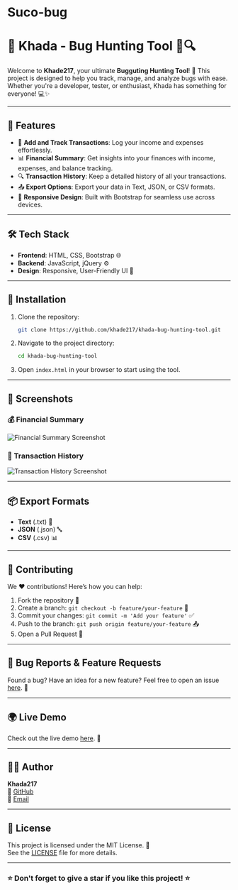 # Suco-bug

# 🌟 Khada - Bug Hunting Tool 🐛🔍

Welcome to **Khade217**, your ultimate **Bugguting Hunting Tool**! 🚀 This project is designed to help you track, manage, and analyze bugs with ease. Whether you're a developer, tester, or enthusiast, Khada has something for everyone! 💻✨

---

## 🔖 Features

- 🚀 **Add and Track Transactions**: Log your income and expenses effortlessly.
- 📊 **Financial Summary**: Get insights into your finances with income, expenses, and balance tracking.
- 🔍 **Transaction History**: Keep a detailed history of all your transactions.
- 📤 **Export Options**: Export your data in Text, JSON, or CSV formats.
- 🎨 **Responsive Design**: Built with Bootstrap for seamless use across devices.

---

## 🛠️ Tech Stack

- **Frontend**: HTML, CSS, Bootstrap 🌐
- **Backend**: JavaScript, jQuery ⚙️
- **Design**: Responsive, User-Friendly UI 🎨

---

## 🚀 Installation

1. Clone the repository:
   ```bash
   git clone https://github.com/khade217/khada-bug-hunting-tool.git
   ```

2. Navigate to the project directory:
   ```bash
   cd khada-bug-hunting-tool
   ```

3. Open `index.html` in your browser to start using the tool.

---

## 📸 Screenshots

### 💰 Financial Summary
![Financial Summary Screenshot](https://via.placeholder.com/800x400)

### 📝 Transaction History
![Transaction History Screenshot](https://via.placeholder.com/800x400)

---

## 📦 Export Formats

- **Text** (.txt) 📄
- **JSON** (.json) 🔤
- **CSV** (.csv) 📊

---

## 🤝 Contributing

We ❤️ contributions! Here’s how you can help:

1. Fork the repository 🍴
2. Create a branch: `git checkout -b feature/your-feature` 🌿
3. Commit your changes: `git commit -m 'Add your feature'` ✅
4. Push to the branch: `git push origin feature/your-feature` 📤
5. Open a Pull Request 🚀

---

## 🐛 Bug Reports & Feature Requests

Found a bug? Have an idea for a new feature? Feel free to open an issue [here](https://github.com/khade217/khada-bug-hunting-tool/issues). 🐞

---

## 🌍 Live Demo

Check out the live demo [here](https://your-live-demo-link.com). 🎉

---

## 🧑‍💻 Author

**Khada217**  
💼 [GitHub](https://github.com/khade217)  
📧 [Email](mailto:your-email@example.com)  

---

## 📜 License

This project is licensed under the MIT License. 📜  
See the [LICENSE](LICENSE) file for more details.

---

### ⭐ Don't forget to give a star if you like this project! ⭐
